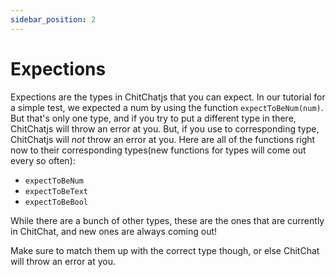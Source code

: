 ```yaml
---
sidebar_position: 2
---
```


# Expections

Expections are the types in ChitChatjs that you can expect. In our tutorial for a simple test, we expected a num by using the function `expectToBeNum(num)`. But that's only one type, and if you try to put a different type in there, ChitChatjs will throw an error at you. But, if you use to corresponding type, ChitChatjs will _not_ throw an error at you. Here are all of the functions right now to their corresponding types(new functions for types will come out every so often):

- `expectToBeNum`
- `expectToBeText`
- `expectToBeBool`

While there are a bunch of other types, these are the ones that are currently in ChitChat, and new ones are always coming out!

Make sure to match them up with the correct type though, or else ChitChat will throw an error at you.